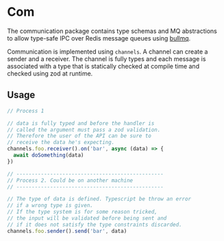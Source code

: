 # Com

The communication package contains type schemas and MQ abstractions
to allow type-safe IPC over Redis message queues using [bullmq](https://docs.bullmq.io).

Communication is implemented using `channels`. A channel can create a sender and a receiver.
The channel is fully types and each message is associated with a type that is statically checked
at compile time and checked using zod at runtime.

## Usage

```ts
// Process 1

// data is fully typed and before the handler is
// called the argument must pass a zod validation.
// Therefore the user of the API can be sure to
// receive the data he's expecting.
channels.foo.receiver().on('bar', async (data) => {
  await doSomething(data)
})

// ------------------------------------------------
// Process 2. Could be on another machine
// ------------------------------------------------

// The type of data is defined. Typescript be throw an error
// if a wrong type is given.
// If the type system is for some reason tricked,
// the input will be validated before being sent and
// if it does not satisfy the type constraints discarded.
channels.foo.sender().send('bar', data)
```
